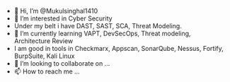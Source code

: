 - 👋 Hi, I’m @Mukulsinghal1410
- 👀 I’m interested in Cyber Security
- Under my belt i have DAST, SAST, SCA, Threat Modeling.
- 🌱 I’m currently learning VAPT, DevSecOps, Threat modeling, Architecture Review
- I am good in tools in Checkmarx, Appscan, SonarQube, Nessus, Fortify, BurpSuite, Kali Linux
- 💞️ I’m looking to collaborate on ...
- 📫 How to reach me ...

<!---
Mukulsinghal1410/Mukulsinghal1410 is a ✨ special ✨ repository because its `README.md` (this file) appears on your GitHub profile.
You can click the Preview link to take a look at your changes.
--->
